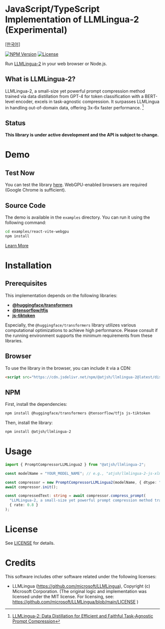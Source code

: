 # JavaScript/TypeScript Implementation of LLMLingua-2 (Experimental)

[[한국어]](README.ko-kr.md)

[![NPM Version](https://img.shields.io/npm/v/%40atjsh%2Fllmlingua-2)](https://www.npmjs.com/package/@atjsh/llmlingua-2)
[![License](https://img.shields.io/badge/license-MIT-blue.svg)](LICENSE)

Run [LLMLingua-2](https://github.com/microsoft/LLMLingua) in your web browser or Node.js.

## What is LLMLingua-2?

LLMLingua-2, a small-size yet powerful prompt compression method trained via data distillation from GPT-4 for token classification with a BERT-level encoder, excels in task-agnostic compression. It surpasses LLMLingua in handling out-of-domain data, offering 3x-6x faster performance. [^llmlingua-2]

[^llmlingua-2]: [LLMLingua-2: Data Distillation for Efficient and Faithful Task-Agnostic Prompt Compression](https://aclanthology.org/2024.findings-acl.57/)

## Status

**This library is under active development and the API is subject to change.**

# Demo

## Test Now

You can test the library [here](https://atjsh.github.io/llmlingua-2-js). WebGPU-enabled browsers are required (Google Chrome is sufficient).

## Source Code

The demo is available in the `examples` directory. You can run it using the following command:

```sh
cd examples/react-vite-webgpu
npm install
```

[Learn More](/examples/react-vite-webgpu/README.md)

# Installation

## Prerequisites

This implementation depends on the following libraries:

- [**@huggingface/transformers**](https://github.com/huggingface/transformers.js)
- [**@tensorflow/tfjs**](https://github.com/tensorflow/tfjs)
- [**js-tiktoken**](https://www.npmjs.com/package/js-tiktoken)

Especially, the `@huggingface/transformers` library utilizes various computational optimizations to achieve high performance. Please consult if the running environment supports the minimum requirements from these libraries.

## Browser

To use the library in the browser, you can include it via a CDN:

```html
<script src="https://cdn.jsdelivr.net/npm/@atjsh/llmlingua-2@latest/dist/llmlingua-2.min.js"></script>
```

## NPM

First, install the dependencies:

```sh
npm install @huggingface/transformers @tensorflow/tfjs js-tiktoken
```

Then, install the library:

```sh
npm install @atjsh/llmlingua-2
```

# Usage

```typescript
import { PromptCompressorLLMLingua2 } from "@atjsh/llmlingua-2";

const modelName = "YOUR_MODEL_NAME"; // e.g., "atjsh/llmlingua-2-js-xlm-roberta-large-meetingbank"

const compressor = new PromptCompressorLLMLingua2(modelName, { dtype: "int8" });
await compressor.init();

const compressedText: string = await compressor.compress_prompt(
  "LLMLingua-2, a small-size yet powerful prompt compression method trained via data distillation from GPT-4 for token classification with a BERT-level encoder, excels in task-agnostic compression. It surpasses LLMLingua in handling out-of-domain data, offering 3x-6x faster performance.",
  { rate: 0.8 }
);
```

# License

See [LICENSE](LICENSE) for details.

# Credits

This software includes other software related under the following licenses:

- LLMLingua (https://github.com/microsoft/LLMLingua), Copyright (c) Microsoft Corporation. (The original logic and implementation was licensed under the MIT license. For licensing, see: https://github.com/microsoft/LLMLingua/blob/main/LICENSE )
